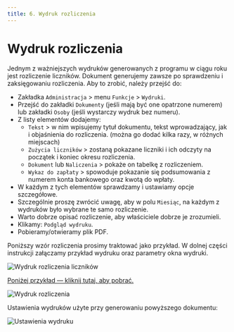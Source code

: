 ```yaml
---
title: 6. Wydruk rozliczenia
---
```


# Wydruk rozliczenia

Jednym z ważniejszych wydruków generowanych z programu w ciągu roku jest rozliczenie liczników. Dokument generujemy zawsze po sprawdzeniu i zaksięgowaniu rozliczenia. Aby to zrobić, należy przejść do:

- Zakładka `Administracja` > menu `Funkcje` > `Wydruki`.
- Przejść do zakładki `Dokumenty` (jeśli mają być one opatrzone numerem) lub zakładki `Osoby` (jeśli wystarczy wydruk bez numeru).
- Z listy elementów dodajemy:
  - `Tekst` > w nim wpisujemy tytuł dokumentu, tekst wprowadzający, jak i objaśnienia do rozliczenia. (można go dodać kilka razy, w różnych miejscach)
  - `Zużycia liczników` > zostaną pokazane liczniki i ich odczyty na początek i koniec okresu rozliczenia.
  - `Dokument` lub `Naliczenia` > pokaże on tabelkę z rozliczeniem.
  - `Wykaz do zapłaty` > spowoduje pokazanie się podsumowania z numerem konta bankowego oraz kwotą do wpłaty.
- W każdym z tych elementów sprawdzamy i ustawiamy opcje szczegółowe.
- Szczególnie proszę zwrócić uwagę, aby w polu `Miesiąc`, na każdym z wydruków było wybrane te samo rozliczenie.
- Warto dobrze opisać rozliczenie, aby właściciele dobrze je zrozumieli.
- Klikamy: `Podgląd wydruku`.
- Pobieramy/otwieramy plik PDF.

Poniższy wzór rozliczenia prosimy traktować jako przykład. W dolnej części instrukcji załączamy przykład wydruku oraz parametry okna wydruki.

![Wydruk rozliczenia liczników](wydrukrl.gif)

[Poniżej przykład — kliknij tutaj, aby pobrać.](wydrukrlpdf.pdf)

![Wydruk rozliczenia](wydrukrlzdj.png)

Ustawienia wydruków użyte przy generowaniu powyższego dokumentu:

![Ustawienia wydruku](ustawieniawydrukurl.png)